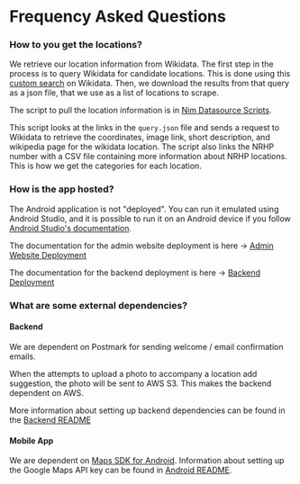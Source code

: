 # Frequency Asked Questions

### How to you get the locations?

We retrieve our location information from Wikidata. The first step in the
process is to query Wikidata for candidate locations. This is done using this
[custom search](https://w.wiki/96MG) on Wikidata. Then, we download the results
from that query as a json file, that we use as a list of locations to scrape.

The script to pull the location information is in
[Nim Datasource Scripts](https://github.com/CS-495-Historical-Sites/nim-datasource-scripts).

This script looks at the links in the `query.json` file and sends a request to
Wikidata to retrieve the coordinates, image link, short description, and
wikipedia page for the wikidata location. The script also links the NRHP number
with a CSV file containing more information about NRHP locations. This is how we
get the categories for each location.

### How is the app hosted?

The Android application is not "deployed". You can run it emulated using Android
Studio, and it is possible to run it on an Android device if you follow
[Android Studio's documentation](https://developer.android.com/studio/run/device).

The documentation for the admin website deployment is here ->
[Admin Website Deployment](Admin_Website/Deployment.md)

The documentation for the backend deployment is here ->
[Backend Deployment](Backend/Deployment.md)

### What are some external dependencies?

#### Backend

We are dependent on Postmark for sending welcome / email confirmation emails.

When the attempts to upload a photo to accompany a location add suggestion, the
photo will be sent to AWS S3. This makes the backend dependent on AWS.

More information about setting up backend dependencies can be found in the
[Backend README](https://github.com/CS-495-Historical-Sites/remnant/blob/main/api/README.md)

#### Mobile App

We are dependent on
[Maps SDK for Android](https://developers.google.com/maps/documentation/android-sdk/overview).
Information about setting up the Google Maps API key can be found in
[Android README](https://github.com/CS-495-Historical-Sites/remnant/blob/main/android-app/README.md).
